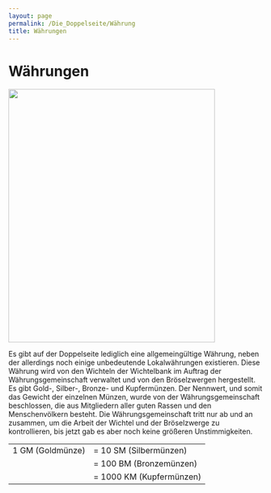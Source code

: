 ```yaml
---
layout: page
permalink: /Die_Doppelseite/Währung
title: Währungen
---
```


# Währungen

<img alt="" height="500" src="{{ site.baseurl }}/assets/images/illus/muenzen.jpg" width="408" />

Es gibt auf der Doppelseite lediglich eine allgemeingültige Währung, neben der allerdings noch einige unbedeutende Lokalwährungen existieren. Diese Währung wird von den Wichteln der Wichtelbank im Auftrag der Währungsgemeinschaft verwaltet und von den Bröselzwergen hergestellt. Es gibt Gold-, Silber-, Bronze- und Kupfermünzen. Der Nennwert, und somit das Gewicht der einzelnen Münzen, wurde von der Währungsgemeinschaft beschlossen, die aus Mitgliedern aller guten Rassen und den Menschenvölkern besteht. Die Währungsgemeinschaft tritt nur ab und an zusammen, um die Arbeit der Wichtel und der Bröselzwerge zu kontrollieren, bis jetzt gab es aber noch keine größeren Unstimmigkeiten.

<table>
<tbody>
<tr><td>1 GM (Goldmünze)</td><td>= 10 SM (Silbermünzen)</td></tr>
<tr><td> </td><td>= 100 BM (Bronzemünzen)</td></tr>
<tr><td> </td><td>= 1000 KM (Kupfermünzen)</td></tr>
</tbody>
</table>
